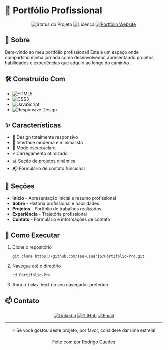 # 🚀 Portfólio Profissional

<div align="center">

![Status do Projeto](https://img.shields.io/badge/Status-Em%20Desenvolvimento-yellow)
![Licença](https://img.shields.io/badge/Licença-MIT-green)
[![Portfolio Website](https://img.shields.io/badge/Website-Portfolio-blue)](https://seu-portfolio.com)

</div>

## 💫 Sobre

Bem-vindo ao meu portfólio profissional! Este é um espaço onde compartilho minha jornada como desenvolvedor, apresentando projetos, habilidades e experiências que adquiri ao longo do caminho.

## 🛠️ Construído Com

- ![HTML5](https://img.shields.io/badge/HTML5-E34F26?style=flat&logo=html5&logoColor=white)
- ![CSS3](https://img.shields.io/badge/CSS3-1572B6?style=flat&logo=css3&logoColor=white)
- ![JavaScript](https://img.shields.io/badge/JavaScript-F7DF1E?style=flat&logo=javascript&logoColor=black)
- ![Responsive Design](https://img.shields.io/badge/Responsive-Design-green)

## ✨ Características

- 📱 Design totalmente responsivo
- 🎨 Interface moderna e minimalista
- 🌙 Modo escuro/claro
- ⚡ Carregamento otimizado
- 📊 Seção de projetos dinâmica
- 📬 Formulário de contato funcional

## 🎯 Seções

- **Início** - Apresentação inicial e resumo profissional
- **Sobre** - História profissional e habilidades
- **Projetos** - Portfólio de trabalhos realizados
- **Experiência** - Trajetória profissional
- **Contato** - Formulário e informações de contato

## 🚀 Como Executar

1. Clone o repositório
   ```bash
   git clone https://github.com/seu-usuario/Portifolio-Pro.git
   ```

2. Navegue até o diretório
   ```bash
   cd Portifolio-Pro
   ```

3. Abra o `index.html` no seu navegador preferido


## 📫 Contato

<div align="center">

[![LinkedIn](https://img.shields.io/badge/LinkedIn-0077B5?style=for-the-badge&logo=linkedin&logoColor=white)](https://www.linkedin.com/in/rodrigogfernandes)
[![GitHub](https://img.shields.io/badge/GitHub-100000?style=for-the-badge&logo=github&logoColor=white)](https://github.com/Rodrigogfernandes)
[![Email](https://img.shields.io/badge/Email-D14836?style=for-the-badge&logo=gmail&logoColor=white)](mailto:rodrigo.guedes.f@gmail.com)

</div>


---

<div align="center">
⭐ Se você gostou deste projeto, por favor, considere dar uma estrela!

Feito com por Rodrigo Guedes

</div>
